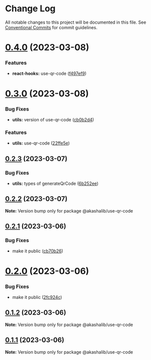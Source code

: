 # Change Log

All notable changes to this project will be documented in this file.
See [Conventional Commits](https://conventionalcommits.org) for commit guidelines.

# [0.4.0](https://github.com/tkhatibi/akasha/compare/v0.3.0...v0.4.0) (2023-03-08)


### Features

* **react-hooks:** use-qr-code ([f497ef9](https://github.com/tkhatibi/akasha/commit/f497ef97356fa318d45cb92823307e0fc858f15d))





# [0.3.0](https://github.com/tkhatibi/akasha/compare/v0.2.3...v0.3.0) (2023-03-08)


### Bug Fixes

* **utils:** version of use-qr-code ([cb0b2d4](https://github.com/tkhatibi/akasha/commit/cb0b2d4a8101b018a9cb7b7d742c1119b1c6335a))


### Features

* **utils:** use-qr-code ([22ffe5e](https://github.com/tkhatibi/akasha/commit/22ffe5edc80daaf4e90195f537f85d78ec904e5e))





## [0.2.3](https://github.com/tkhatibi/akasha/compare/v0.2.2...v0.2.3) (2023-03-07)

### Bug Fixes

- **utils:** types of generateQrCode ([6b252ee](https://github.com/tkhatibi/akasha/commit/6b252ee8bad011650326d80aecf6d7f8c593cfe9))

## [0.2.2](https://github.com/tkhatibi/akasha/compare/v0.2.1...v0.2.2) (2023-03-07)

**Note:** Version bump only for package @akashalib/use-qr-code

## [0.2.1](https://github.com/tkhatibi/akasha/compare/v0.2.0...v0.2.1) (2023-03-06)

### Bug Fixes

- make it public ([cb70b26](https://github.com/tkhatibi/akasha/commit/cb70b266423011a6473639722a2b6855b50d670a))

# [0.2.0](https://github.com/tkhatibi/akasha/compare/v0.1.2...v0.2.0) (2023-03-06)

### Bug Fixes

- make it public ([2fc924c](https://github.com/tkhatibi/akasha/commit/2fc924ce5d4a44a921f66a1fa1193fbc13cf9801))

## [0.1.2](https://github.com/tkhatibi/akasha/compare/v0.1.1...v0.1.2) (2023-03-06)

**Note:** Version bump only for package @akashalib/use-qr-code

## [0.1.1](https://github.com/tkhatibi/akasha/compare/v0.1.0...v0.1.1) (2023-03-06)

**Note:** Version bump only for package @akashalib/use-qr-code

